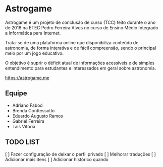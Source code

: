 # Astrogame
Astrogame é um projeto de conclusão de curso (TCC) feito durante o ano de 2016 na ETEC Pedro Ferreira Alves no curso de Ensino Médio Integrado a Informática para Internet.

Trata-se de uma plataforma online que disponibiliza conteúdo de astronomia, de forma interativa e de fácil compreensão, sendo o principal meio por um jogo educativo.

O objetivo é suprir o déficit atual de informações acessíveis e de simples entendimento para estudantes e interessados em geral sobre astronomia.

https://astrogame.me

## Equipe
- Adriano Faboci
- Brenda Conttessotto
- Eduardo Augusto Ramos
- Gabriel Ferreira
- Laís Vitória

## TODO LIST
[ ] Fazer configuração de deixar o perfil privado
[ ] Melhorar traduções
[ ] Adicionar mais itens
[ ] Adicionar histórico quando

